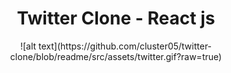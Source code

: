 <h1 align="center">Twitter Clone - React js </h1>

<p align="center">
  ![alt text](https://github.com/cluster05/twitter-clone/blob/readme/src/assets/twitter.gif?raw=true)
</p>
